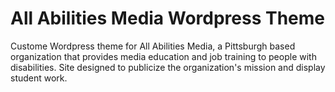 # All Abilities Media Wordpress Theme

Custome Wordpress theme for All Abilities Media, a Pittsburgh based organization that provides media education and job training to people with disabilities. Site designed to publicize the organization's mission and display student work.
